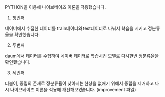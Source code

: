 PYTHON을 이용해 나이브베이즈 이론을 적용했습니다.

1. 첫번째

네이버에서 수집한 데이터를 train데이터와 test데이터로 나눠서 학습을 시키고 정분류율을 확인했습니다.

2. 두번째

daum에서 데이터를 수집하여 네이버 데이터로 학습시킨 모델로 다시한번 정분류율을 확인했습니다.

3. 세번째

더불어, 중립의 존재로 정분류율이 낮아지는 현상을 없애기 위해서 중립을 제거하고 다시 나이브베이즈 이론을 적용해 개선해보았습니다. (improvement 파일)